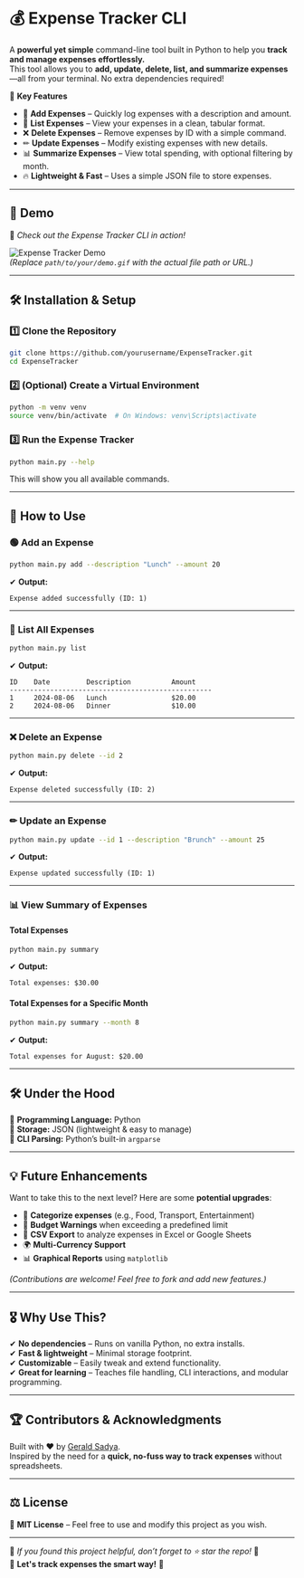 
# 💰 Expense Tracker CLI

A **powerful yet simple** command-line tool built in Python to help you **track and manage expenses effortlessly.**  
This tool allows you to **add, update, delete, list, and summarize expenses**—all from your terminal. No extra dependencies required!

🎯 **Key Features**
- 📌 **Add Expenses** – Quickly log expenses with a description and amount.
- 📜 **List Expenses** – View your expenses in a clean, tabular format.
- ❌ **Delete Expenses** – Remove expenses by ID with a simple command.
- ✏ **Update Expenses** – Modify existing expenses with new details.
- 📊 **Summarize Expenses** – View total spending, with optional filtering by month.
- 🔥 **Lightweight & Fast** – Uses a simple JSON file to store expenses.

---

## 🚀 Demo
🎥 *Check out the Expense Tracker CLI in action!*  

![Expense Tracker Demo](path/to/your/demo.gif)  
*(Replace `path/to/your/demo.gif` with the actual file path or URL.)*

---

## 🛠 Installation & Setup

### **1️⃣ Clone the Repository**
```bash
git clone https://github.com/yourusername/ExpenseTracker.git
cd ExpenseTracker
```

### **2️⃣ (Optional) Create a Virtual Environment**
```bash
python -m venv venv
source venv/bin/activate  # On Windows: venv\Scripts\activate
```

### **3️⃣ Run the Expense Tracker**
```bash
python main.py --help
```

This will show you all available commands.

---

## 🎯 How to Use

### 🟢 **Add an Expense**
```bash
python main.py add --description "Lunch" --amount 20
```
✔ **Output:**  
```
Expense added successfully (ID: 1)
```

---

### 📜 **List All Expenses**
```bash
python main.py list
```
✔ **Output:**
```
ID    Date         Description          Amount    
--------------------------------------------------
1     2024-08-06   Lunch                $20.00    
2     2024-08-06   Dinner               $10.00    
```

---

### ❌ **Delete an Expense**
```bash
python main.py delete --id 2
```
✔ **Output:**
```
Expense deleted successfully (ID: 2)
```

---

### ✏ **Update an Expense**
```bash
python main.py update --id 1 --description "Brunch" --amount 25
```
✔ **Output:**
```
Expense updated successfully (ID: 1)
```

---

### 📊 **View Summary of Expenses**
#### **Total Expenses**
```bash
python main.py summary
```
✔ **Output:**
```
Total expenses: $30.00
```

#### **Total Expenses for a Specific Month**
```bash
python main.py summary --month 8
```
✔ **Output:**
```
Total expenses for August: $20.00
```

---

## 🛠 Under the Hood
🔹 **Programming Language:** Python  
🔹 **Storage:** JSON (lightweight & easy to manage)  
🔹 **CLI Parsing:** Python’s built-in `argparse`  

---

## 💡 Future Enhancements
Want to take this to the next level? Here are some **potential upgrades**:
- 📌 **Categorize expenses** (e.g., Food, Transport, Entertainment)
- 🔔 **Budget Warnings** when exceeding a predefined limit
- 📂 **CSV Export** to analyze expenses in Excel or Google Sheets
- 🌍 **Multi-Currency Support**
- 📊 **Graphical Reports** using `matplotlib`

*(Contributions are welcome! Feel free to fork and add new features.)*

---

## 🎖 Why Use This?
✔ **No dependencies** – Runs on vanilla Python, no extra installs.  
✔ **Fast & lightweight** – Minimal storage footprint.  
✔ **Customizable** – Easily tweak and extend functionality.  
✔ **Great for learning** – Teaches file handling, CLI interactions, and modular programming.

---

## 🏆 Contributors & Acknowledgments
Built with ❤️ by [Gerald Sadya](https://github.com/geraldsadya).  
Inspired by the need for a **quick, no-fuss way to track expenses** without spreadsheets.  

---

## ⚖ License
📜 **MIT License** – Feel free to use and modify this project as you wish.  

---

🔹 *If you found this project helpful, don’t forget to ⭐ star the repo!* 🔹  
🚀 **Let's track expenses the smart way!** 🚀
```

